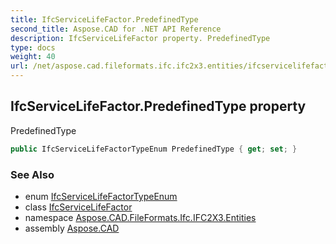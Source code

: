 ```yaml
---
title: IfcServiceLifeFactor.PredefinedType
second_title: Aspose.CAD for .NET API Reference
description: IfcServiceLifeFactor property. PredefinedType
type: docs
weight: 40
url: /net/aspose.cad.fileformats.ifc.ifc2x3.entities/ifcservicelifefactor/predefinedtype/
---
```

## IfcServiceLifeFactor.PredefinedType property

PredefinedType

```csharp
public IfcServiceLifeFactorTypeEnum PredefinedType { get; set; }
```

### See Also

* enum [IfcServiceLifeFactorTypeEnum](../../../aspose.cad.fileformats.ifc.ifc2x3.types/ifcservicelifefactortypeenum/)
* class [IfcServiceLifeFactor](../)
* namespace [Aspose.CAD.FileFormats.Ifc.IFC2X3.Entities](../../ifcservicelifefactor/)
* assembly [Aspose.CAD](../../../)


